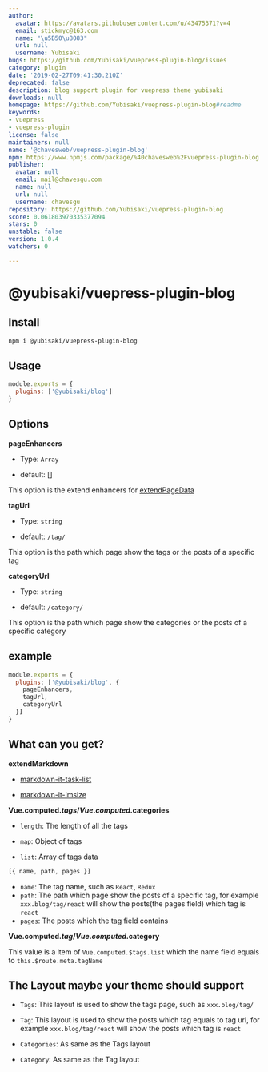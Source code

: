 ```yaml
---
author:
  avatar: https://avatars.githubusercontent.com/u/43475371?v=4
  email: stickmyc@163.com
  name: "\u5B50\u8083"
  url: null
  username: Yubisaki
bugs: https://github.com/Yubisaki/vuepress-plugin-blog/issues
category: plugin
date: '2019-02-27T09:41:30.210Z'
deprecated: false
description: blog support plugin for vuepress theme yubisaki
downloads: null
homepage: https://github.com/Yubisaki/vuepress-plugin-blog#readme
keywords:
- vuepress
- vuepress-plugin
license: false
maintainers: null
name: '@chavesweb/vuepress-plugin-blog'
npm: https://www.npmjs.com/package/%40chavesweb%2Fvuepress-plugin-blog
publisher:
  avatar: null
  email: mail@chavesgu.com
  name: null
  url: null
  username: chavesgu
repository: https://github.com/Yubisaki/vuepress-plugin-blog
score: 0.061803970335377094
stars: 0
unstable: false
version: 1.0.4
watchers: 0

---
```


# @yubisaki/vuepress-plugin-blog

## Install

```bash
npm i @yubisaki/vuepress-plugin-blog
```

## Usage

```js
module.exports = {
  plugins: ['@yubisaki/blog']
}
```

## Options

**pageEnhancers**

- Type: `Array`

- default: []

This option is the extend enhancers for [extendPageData](https://vuepress.vuejs.org/plugin/#extendpagedata)

**tagUrl**

- Type: `string`

- default: `/tag/`

This option is the path which page show the tags or the posts of a specific tag

**categoryUrl**

- Type: `string`

- default: `/category/`

This option is the path which page show the categories or the posts of a specific category

## example

```js
module.exports = {
  plugins: ['@yubisaki/blog', {
    pageEnhancers,
    tagUrl,
    categoryUrl
  }]
}
```

## What can you get?

**extendMarkdown**

- [markdown-it-task-list](https://github.com/revin/markdown-it-task-lists)

- [markdown-it-imsize](https://github.com/tatsy/markdown-it-imsize)

**Vue.computed.$tags/Vue.computed.$categories**

- `length`: The length of all the tags

- `map`: Object of tags

- `list`: Array of tags data
```js
[{ name, path, pages }]
```
  - `name`: The tag name, such as `React`, `Redux`
  - `path`: The path which page show the posts of a specific tag, for example `xxx.blog/tag/react` will show the posts(the pages field) which tag is `react`
  - `pages`: The posts which the tag field contains

**Vue.computed.$tag/Vue.computed.$category**

This value is a item of `Vue.computed.$tags.list` which the name field equals to `this.$route.meta.tagName`

## The Layout maybe your theme should support

- `Tags`: This layout is used to show the tags page, such as `xxx.blog/tag/`

- `Tag`: This layout is used to show the posts which tag equals to tag url, for example `xxx.blog/tag/react` will show the posts which tag is `react`

- `Categories`: As same as the Tags layout

- `Category`: As same as the Tag layout